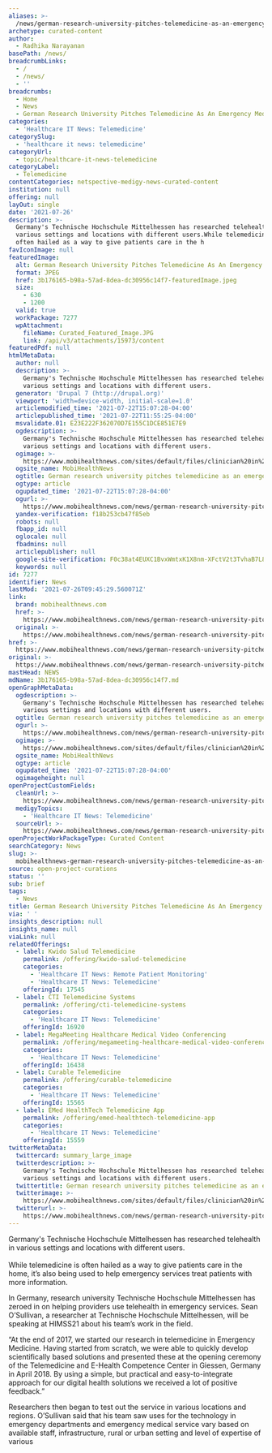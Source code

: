 ```yaml
---
aliases: >-
  /news/german-research-university-pitches-telemedicine-as-an-emergency-medical-tool
archetype: curated-content
author:
  - Radhika Narayanan
basePath: /news/
breadcrumbLinks:
  - /
  - /news/
  - ''
breadcrumbs:
  - Home
  - News
  - German Research University Pitches Telemedicine As An Emergency Medical Tool
categories:
  - 'Healthcare IT News: Telemedicine'
categorySlug:
  - 'healthcare it news: telemedicine'
categoryUrl:
  - topic/healthcare-it-news-telemedicine
categoryLabel:
  - Telemedicine
contentCategories: netspective-medigy-news-curated-content
institution: null
offering: null
layOut: single
date: '2021-07-26'
description: >-
  Germany's Technische Hochschule Mittelhessen has researched telehealth in
  various settings and locations with different users.While telemedicine is
  often hailed as a way to give patients care in the h
favIconImage: null
featuredImage:
  alt: German Research University Pitches Telemedicine As An Emergency Medical Tool
  format: JPEG
  href: 3b176165-b98a-57ad-8dea-dc30956c14f7-featuredImage.jpeg
  size:
    - 630
    - 1200
  valid: true
  workPackage: 7277
  wpAttachment:
    fileName: Curated_Featured_Image.JPG
    link: /api/v3/attachments/15973/content
featuredPdf: null
htmlMetaData:
  author: null
  description: >-
    Germany's Technische Hochschule Mittelhessen has researched telehealth in
    various settings and locations with different users.
  generator: 'Drupal 7 (http://drupal.org)'
  viewport: 'width=device-width, initial-scale=1.0'
  articlemodified_time: '2021-07-22T15:07:28-04:00'
  articlepublished_time: '2021-07-22T11:55:25-04:00'
  msvalidate.01: E23E222F362070D7E155C1DCE851E7E9
  ogdescription: >-
    Germany's Technische Hochschule Mittelhessen has researched telehealth in
    various settings and locations with different users.
  ogimage: >-
    https://www.mobihealthnews.com/sites/default/files/clinician%20in%20home%20%28supersizer0.JPG
  ogsite_name: MobiHealthNews
  ogtitle: German research university pitches telemedicine as an emergency medical tool
  ogtype: article
  ogupdated_time: '2021-07-22T15:07:28-04:00'
  ogurl: >-
    https://www.mobihealthnews.com/news/german-research-university-pitches-telemedicine-emergency-medical-tool
  yandex-verification: f18b253cb47f85eb
  robots: null
  fbapp_id: null
  oglocale: null
  fbadmins: null
  articlepublisher: null
  google-site-verification: F0c38at4EUXC1BvxWmtxK1X8nm-XFctV2t3TvhaB7L8
  keywords: null
id: 7277
identifier: News
lastMod: '2021-07-26T09:45:29.560071Z'
link:
  brand: mobihealthnews.com
  href: >-
    https://www.mobihealthnews.com/news/german-research-university-pitches-telemedicine-emergency-medical-tool
  original: >-
    https://www.mobihealthnews.com/news/german-research-university-pitches-telemedicine-emergency-medical-tool
href: >-
  https://www.mobihealthnews.com/news/german-research-university-pitches-telemedicine-emergency-medical-tool
original: >-
  https://www.mobihealthnews.com/news/german-research-university-pitches-telemedicine-emergency-medical-tool
mastHead: NEWS
mdName: 3b176165-b98a-57ad-8dea-dc30956c14f7.md
openGraphMetaData:
  ogdescription: >-
    Germany's Technische Hochschule Mittelhessen has researched telehealth in
    various settings and locations with different users.
  ogtitle: German research university pitches telemedicine as an emergency medical tool
  ogurl: >-
    https://www.mobihealthnews.com/news/german-research-university-pitches-telemedicine-emergency-medical-tool
  ogimage: >-
    https://www.mobihealthnews.com/sites/default/files/clinician%20in%20home%20%28supersizer0.JPG
  ogsite_name: MobiHealthNews
  ogtype: article
  ogupdated_time: '2021-07-22T15:07:28-04:00'
  ogimageheight: null
openProjectCustomFields:
  cleanUrl: >-
    https://www.mobihealthnews.com/news/german-research-university-pitches-telemedicine-emergency-medical-tool
  medigyTopics:
    - 'Healthcare IT News: Telemedicine'
  sourceUrl: >-
    https://www.mobihealthnews.com/news/german-research-university-pitches-telemedicine-emergency-medical-tool
openProjectWorkPackageType: Curated Content
searchCategory: News
slug: >-
  mobihealthnews-german-research-university-pitches-telemedicine-as-an-emergency-medical-tool
source: open-project-curations
status: ''
sub: brief
tags:
  - News
title: German Research University Pitches Telemedicine As An Emergency Medical Tool
via: ' '
insights_description: null
insights_name: null
viaLink: null
relatedOfferings:
  - label: Kwido Salud Telemedicine
    permalink: /offering/kwido-salud-telemedicine
    categories:
      - 'Healthcare IT News: Remote Patient Monitoring'
      - 'Healthcare IT News: Telemedicine'
    offeringId: 17545
  - label: CTI Telemedicine Systems
    permalink: /offering/cti-telemedicine-systems
    categories:
      - 'Healthcare IT News: Telemedicine'
    offeringId: 16920
  - label: MegaMeeting Healthcare Medical Video Conferencing
    permalink: /offering/megameeting-healthcare-medical-video-conferencing
    categories:
      - 'Healthcare IT News: Telemedicine'
    offeringId: 16438
  - label: Curable Telemedicine
    permalink: /offering/curable-telemedicine
    categories:
      - 'Healthcare IT News: Telemedicine'
    offeringId: 15565
  - label: EMed HealthTech Telemedicine App
    permalink: /offering/emed-healthtech-telemedicine-app
    categories:
      - 'Healthcare IT News: Telemedicine'
    offeringId: 15559
twitterMetaData:
  twittercard: summary_large_image
  twitterdescription: >-
    Germany's Technische Hochschule Mittelhessen has researched telehealth in
    various settings and locations with different users.
  twittertitle: German research university pitches telemedicine as an emergency medical tool
  twitterimage: >-
    https://www.mobihealthnews.com/sites/default/files/clinician%20in%20home%20%28supersizer0.JPG
  twitterurl: >-
    https://www.mobihealthnews.com/news/german-research-university-pitches-telemedicine-emergency-medical-tool
---
```

<p>Germany's Technische Hochschule Mittelhessen has researched telehealth in various settings and locations with different users.<br><br>While telemedicine is often hailed as a way to give patients care in the home, it’s also being used to help emergency services treat patients with more information.&nbsp;</p><p>In Germany, research university Technische Hochschule Mittelhessen has zeroed in on helping providers use telehealth in emergency services. Sean O’Sullivan, a researcher at Technische Hochschule Mittelhessen, will be speaking at HIMSS21 about his team’s work in the field.&nbsp;</p><p>“At the end of 2017, we started our research in telemedicine in Emergency Medicine. Having started from scratch, we were able to quickly develop scientifically based solutions and presented these at the opening ceremony of the Telemedicine and E-Health Competence Center in Giessen, Germany in April 2018. By using a simple, but practical and easy-to-integrate approach for our digital health solutions we received a lot of positive feedback.”</p><p>Researchers then began to test out the service in various locations and regions. O’Sullivan said that his team saw uses for the technology in emergency departments and emergency medical service vary based on available staff, infrastructure, rural or urban setting and level of expertise of various</p>
